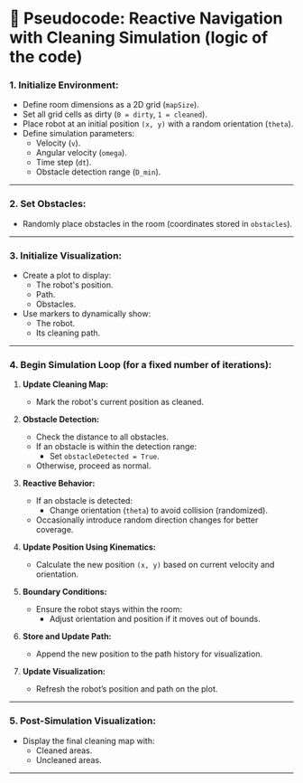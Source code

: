# 🚀 Pseudocode: Reactive Navigation with Cleaning Simulation (logic of the code)

### **1. Initialize Environment:**
- Define room dimensions as a 2D grid (`mapSize`).
- Set all grid cells as dirty (`0 = dirty`, `1 = cleaned`).
- Place robot at an initial position `(x, y)` with a random orientation (`theta`).
- Define simulation parameters:
  - Velocity (`v`).
  - Angular velocity (`omega`).
  - Time step (`dt`).
  - Obstacle detection range (`D_min`).

---

### **2. Set Obstacles:**
- Randomly place obstacles in the room (coordinates stored in `obstacles`).

---

### **3. Initialize Visualization:**
- Create a plot to display:
  - The robot's position.
  - Path.
  - Obstacles.
- Use markers to dynamically show:
  - The robot.
  - Its cleaning path.

---

### **4. Begin Simulation Loop (for a fixed number of iterations):**
1. **Update Cleaning Map:**
   - Mark the robot's current position as cleaned.

2. **Obstacle Detection:**
   - Check the distance to all obstacles.
   - If an obstacle is within the detection range:
     - Set `obstacleDetected = True`.
   - Otherwise, proceed as normal.

3. **Reactive Behavior:**
   - If an obstacle is detected:
     - Change orientation (`theta`) to avoid collision (randomized).
   - Occasionally introduce random direction changes for better coverage.

4. **Update Position Using Kinematics:**
   - Calculate the new position `(x, y)` based on current velocity and orientation.

5. **Boundary Conditions:**
   - Ensure the robot stays within the room:
     - Adjust orientation and position if it moves out of bounds.

6. **Store and Update Path:**
   - Append the new position to the path history for visualization.

7. **Update Visualization:**
   - Refresh the robot’s position and path on the plot.

---

### **5. Post-Simulation Visualization:**
- Display the final cleaning map with:
  - Cleaned areas.
  - Uncleaned areas.

---
